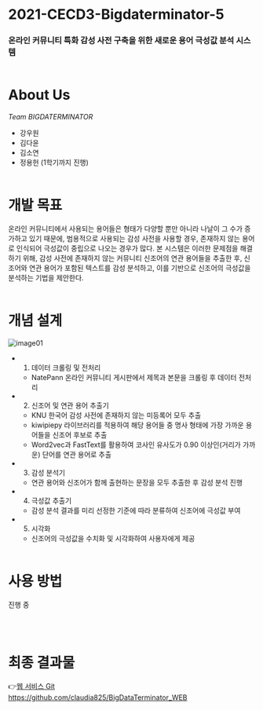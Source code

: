 # 2021-CECD3-Bigdaterminator-5
### 온라인 커뮤니티 특화 감성 사전 구축을 위한 새로운 용어 극성값 분석 시스템 <br><br>

# About Us
*Team BIGDATERMINATOR*
* 강우원
* 김다윤
* 김소연
* 정용헌 (1학기까지 진행)<br><br>


# 개발 목표
온라인 커뮤니티에서 사용되는 용어들은 형태가 다양할 뿐만 아니라 나날이 그 수가 증가하고 있기 때문에, 범용적으로 사용되는 감성 사전을 사용할 경우, 존재하지 않는 용어로 인식되어 극성값이 중립으로 나오는 경우가 많다. 본 시스템은 이러한 문제점을 해결하기 위해, 감성 사전에 존재하지 않는 커뮤니티 신조어의 연관 용어들을 추출한 후, 신조어와 연관 용어가 포함된 텍스트를 감성 분석하고, 이를 기반으로 신조어의 극성값을 분석하는 기법을 제안한다. <br><br>

# 개념 설계

![image01](https://user-images.githubusercontent.com/70895824/145216605-c52fdcc0-2d5e-4034-95db-21368089ff18.png)

* 1. 데이터 크롤링 및 전처리 
    - NatePann 온라인 커뮤니티 게시판에서 제목과 본문을 크롤링 후 데이터 전처리
* 2. 신조어 및 연관 용어 추출기 
    - KNU 한국어 감성 사전에 존재하지 않는 미등록어 모두 추출
    - kiwipiepy 라이브러리를 적용하여 해당 용어들 중 명사 형태에 가장 가까운 용어들을 신조어 후보로 추출
    - Word2vec과 FastText를 활용하여 코사인 유사도가 0.90 이상인(거리가 가까운) 단어를 연관 용어로 추출
* 3. 감성 분석기 
    - 연관 용어와 신조어가 함께 출현하는 문장을 모두 추출한 후 감성 분석 진행
* 4. 극성값 추출기 
    - 감성 분석 결과를 미리 선정한 기준에 따라 분류하여 신조어에 극성값 부여
* 5. 시각화 
    - 신조어의 극성값을 수치화 및 시각화하여 사용자에게 제공 <br><br>

# 사용 방법
진행 중
<!-- 예시) 네이트판
1. natepann.ipynb 실행
2. 분석(키워드).ipynb 실행
3. 네이트판_감성분석.ipynb 실행 -->
<br><br>

 # 최종 결과물
👉[웹 서비스 Git](https://github.com/claudia825/BigDataTerminator_WEB) <br>
https://github.com/claudia825/BigDataTerminator_WEB

<!--  웹 서비스 이미지 넣기 -->

<!-- # 진행 결과물
1. NatePann 온라인 커뮤니티에서  <br>
예시) 네이트판

![image01](https://user-images.githubusercontent.com/48827431/122660202-7b701f80-d1ba-11eb-9777-1f53198180b4.png)

2. 각 키워드가 속한 제목, 본문, 댓글 데이터를 모두 추출하여 감성 분석에 활용할 수 있도록 전처리를 진행한다.

![image02](https://user-images.githubusercontent.com/48827431/122660226-d6a21200-d1ba-11eb-927b-cd46ab64157d.png)

3. 전처리한 데이터에 대한 감성 분석을 진행하여 긍정, 부정, 중립 감성 점수를 계산하여 반환한다.

![image03](https://user-images.githubusercontent.com/48827431/122660231-e02b7a00-d1ba-11eb-96d3-72bc3452fab0.png)

4. 반환된 감성 분석 결과를 수치화 및 시각화하여 시스템 사용자에게 제공한다.

![image04](https://user-images.githubusercontent.com/48827431/122660237-e7eb1e80-d1ba-11eb-950d-27c000df82e6.png)


5. 최종 결과물 : 웹페이지
👉[온라인 커뮤니티 특화 감성 사전 구축을 위한 새로운 용어 극성값 분석 시스템](https://github.com/claudia825/BigDataTerminator_WEB)

# 개발 환경

![image07](https://user-images.githubusercontent.com/48827431/122660407-48c72680-d1bc-11eb-986f-57e0f945e568.PNG) -->
